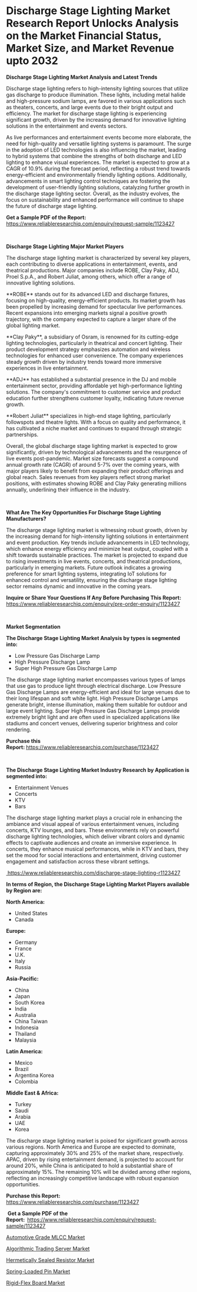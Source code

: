 <p><h1>Discharge Stage Lighting Market Research Report Unlocks Analysis on the Market Financial Status, Market Size, and Market Revenue upto 2032</h1></p><p><strong>Discharge Stage Lighting Market Analysis and Latest Trends</strong></p>
<p><p>Discharge stage lighting refers to high-intensity lighting sources that utilize gas discharge to produce illumination. These lights, including metal halide and high-pressure sodium lamps, are favored in various applications such as theaters, concerts, and large events due to their bright output and efficiency. The market for discharge stage lighting is experiencing significant growth, driven by the increasing demand for innovative lighting solutions in the entertainment and events sectors.</p><p>As live performances and entertainment events become more elaborate, the need for high-quality and versatile lighting systems is paramount. The surge in the adoption of LED technologies is also influencing the market, leading to hybrid systems that combine the strengths of both discharge and LED lighting to enhance visual experiences. The market is expected to grow at a CAGR of 10.9% during the forecast period, reflecting a robust trend towards energy-efficient and environmentally friendly lighting options. Additionally, advancements in smart lighting control techniques are fostering the development of user-friendly lighting solutions, catalyzing further growth in the discharge stage lighting sector. Overall, as the industry evolves, the focus on sustainability and enhanced performance will continue to shape the future of discharge stage lighting.</p></p>
<p><strong>Get a Sample PDF of the Report:&nbsp;</strong> <a href="https://www.reliableresearchiq.com/enquiry/request-sample/1123427?utm_campaign=1129&utm_medium=2&utm_source=Github&utm_content=ia&utm_term=07042025&utm_id=discharge-stage-lighting">https://www.reliableresearchiq.com/enquiry/request-sample/1123427</a></p>
<p>&nbsp;</p>
<p><strong>Discharge Stage Lighting Major Market Players</strong></p>
<p><p>The discharge stage lighting market is characterized by several key players, each contributing to diverse applications in entertainment, events, and theatrical productions. Major companies include ROBE, Clay Paky, ADJ, Proel S.p.A., and Robert Juliat, among others, which offer a range of innovative lighting solutions.</p><p>**ROBE** stands out for its advanced LED and discharge fixtures, focusing on high-quality, energy-efficient products. Its market growth has been propelled by increasing demand for spectacular live performances. Recent expansions into emerging markets signal a positive growth trajectory, with the company expected to capture a larger share of the global lighting market.</p><p>**Clay Paky**, a subsidiary of Osram, is renowned for its cutting-edge lighting technologies, particularly in theatrical and concert lighting. Their product development strategy emphasizes automation and wireless technologies for enhanced user convenience. The company experiences steady growth driven by industry trends toward more immersive experiences in live entertainment.</p><p>**ADJ** has established a substantial presence in the DJ and mobile entertainment sector, providing affordable yet high-performance lighting solutions. The company's commitment to customer service and product education further strengthens customer loyalty, indicating future revenue growth.</p><p>**Robert Juliat** specializes in high-end stage lighting, particularly followspots and theatre lights. With a focus on quality and performance, it has cultivated a niche market and continues to expand through strategic partnerships.</p><p>Overall, the global discharge stage lighting market is expected to grow significantly, driven by technological advancements and the resurgence of live events post-pandemic. Market size forecasts suggest a compound annual growth rate (CAGR) of around 5-7% over the coming years, with major players likely to benefit from expanding their product offerings and global reach. Sales revenues from key players reflect strong market positions, with estimates showing ROBE and Clay Paky generating millions annually, underlining their influence in the industry.</p></p>
<p>&nbsp;</p>
<p><strong>What Are The Key Opportunities For Discharge Stage Lighting Manufacturers?</strong></p>
<p><p>The discharge stage lighting market is witnessing robust growth, driven by the increasing demand for high-intensity lighting solutions in entertainment and event production. Key trends include advancements in LED technology, which enhance energy efficiency and minimize heat output, coupled with a shift towards sustainable practices. The market is projected to expand due to rising investments in live events, concerts, and theatrical productions, particularly in emerging markets. Future outlook indicates a growing preference for smart lighting systems, integrating IoT solutions for enhanced control and versatility, ensuring the discharge stage lighting sector remains dynamic and innovative in the coming years.</p></p>
<p><strong>Inquire or Share Your Questions If Any Before Purchasing This Report:</strong> <a href="https://www.reliableresearchiq.com/enquiry/pre-order-enquiry/1123427?utm_campaign=1129&utm_medium=2&utm_source=Github&utm_content=ia&utm_term=07042025&utm_id=discharge-stage-lighting">https://www.reliableresearchiq.com/enquiry/pre-order-enquiry/1123427</a></p>
<p>&nbsp;</p>
<p><strong>Market Segmentation</strong></p>
<p><strong>The Discharge Stage Lighting Market Analysis by types is segmented into:</strong></p>
<p><ul><li>Low Pressure Gas Discharge Lamp</li><li>High Pressure Discharge Lamp</li><li>Super High Pressure Gas Discharge Lamp</li></ul></p>
<p><p>The discharge stage lighting market encompasses various types of lamps that use gas to produce light through electrical discharge. Low Pressure Gas Discharge Lamps are energy-efficient and ideal for large venues due to their long lifespan and soft white light. High Pressure Discharge Lamps generate bright, intense illumination, making them suitable for outdoor and large event lighting. Super High Pressure Gas Discharge Lamps provide extremely bright light and are often used in specialized applications like stadiums and concert venues, delivering superior brightness and color rendering.</p></p>
<p><strong>Purchase this Report:&nbsp;</strong><a href="https://www.reliableresearchiq.com/purchase/1123427?utm_campaign=1129&utm_medium=2&utm_source=Github&utm_content=ia&utm_term=07042025&utm_id=discharge-stage-lighting">https://www.reliableresearchiq.com/purchase/1123427</a></p>
<p>&nbsp;</p>
<p><strong>The Discharge Stage Lighting Market Industry Research by Application is segmented into:</strong></p>
<p><ul><li>Entertainment Venues</li><li>Concerts</li><li>KTV</li><li>Bars</li></ul></p>
<p><p>The discharge stage lighting market plays a crucial role in enhancing the ambiance and visual appeal of various entertainment venues, including concerts, KTV lounges, and bars. These environments rely on powerful discharge lighting technologies, which deliver vibrant colors and dynamic effects to captivate audiences and create an immersive experience. In concerts, they enhance musical performances, while in KTV and bars, they set the mood for social interactions and entertainment, driving customer engagement and satisfaction across these vibrant settings.</p></p>
<p><a href="https://www.reliableresearchiq.com/discharge-stage-lighting-r1123427?utm_campaign=1129&utm_medium=2&utm_source=Github&utm_content=ia&utm_term=07042025&utm_id=discharge-stage-lighting">&nbsp;https://www.reliableresearchiq.com/discharge-stage-lighting-r1123427</a></p>
<p><strong>In terms of Region, the Discharge Stage Lighting Market Players available by Region are:</strong></p>
<p>
    <p> <strong> North America: </strong>
        <ul>
            <li>United States</li>
            <li>Canada</li>
        </ul>
        </p> 
    <p> <strong> Europe: </strong>
        <ul>
            <li>Germany</li>
            <li>France</li>
            <li>U.K.</li>
            <li>Italy</li>
            <li>Russia</li>
        </ul>
        </p> 
    <p> <strong> Asia-Pacific: </strong>
        <ul>
            <li>China</li>
            <li>Japan</li>
            <li>South Korea</li>
            <li>India</li>
            <li>Australia</li>
            <li>China Taiwan</li>
            <li>Indonesia</li>
            <li>Thailand</li>
            <li>Malaysia</li>
        </ul>
        </p> 
    <p> <strong> Latin America: </strong>
        <ul>
            <li>Mexico</li>
            <li>Brazil</li>
            <li>Argentina Korea</li>
            <li>Colombia</li>
        </ul>
        </p> 
    <p> <strong> Middle East & Africa: </strong>
        <ul>
            <li>Turkey</li>
            <li>Saudi</li>
            <li>Arabia</li>
            <li>UAE</li>
            <li>Korea</li>
        </ul>
    </p>
    </p>
<p><p>The discharge stage lighting market is poised for significant growth across various regions. North America and Europe are expected to dominate, capturing approximately 30% and 25% of the market share, respectively. APAC, driven by rising entertainment demand, is projected to account for around 20%, while China is anticipated to hold a substantial share of approximately 15%. The remaining 10% will be divided among other regions, reflecting an increasingly competitive landscape with robust expansion opportunities.</p></p>
<p><strong>Purchase this Report: </strong><a href="https://www.reliableresearchiq.com/purchase/1123427?utm_campaign=1129&utm_medium=2&utm_source=Github&utm_content=ia&utm_term=07042025&utm_id=discharge-stage-lighting">https://www.reliableresearchiq.com/purchase/1123427</a></p>
<p>&nbsp;<strong>Get a Sample PDF of the Report:&nbsp;&nbsp;</strong><a href="https://www.reliableresearchiq.com/enquiry/request-sample/1123427?utm_campaign=1129&utm_medium=2&utm_source=Github&utm_content=ia&utm_term=07042025&utm_id=discharge-stage-lighting">https://www.reliableresearchiq.com/enquiry/request-sample/1123427</a></p>
<p><strong></strong></p>
<p><p><a href="https://github.com/sulvantomppa/Market-Research-Report-List-1/blob/main/automotive-grade-mlcc-market.md?utm_campaign=1129&utm_medium=2&utm_source=Github&utm_content=ia&utm_term=07042025&utm_id=discharge-stage-lighting">Automotive Grade MLCC Market</a></p><p><a href="https://github.com/brinnoifon/Market-Research-Report-List-1/blob/main/algorithmic-trading-server-market.md?utm_campaign=1129&utm_medium=2&utm_source=Github&utm_content=ia&utm_term=07042025&utm_id=discharge-stage-lighting">Algorithmic Trading Server Market</a></p><p><a href="https://github.com/rjaibiagha/Market-Research-Report-List-1/blob/main/hermetically-sealed-resistor-market.md?utm_campaign=1129&utm_medium=2&utm_source=Github&utm_content=ia&utm_term=07042025&utm_id=discharge-stage-lighting">Hermetically Sealed Resistor Market</a></p><p><a href="https://github.com/trenkkwasek84/Market-Research-Report-List-1/blob/main/spring-loaded-pin-market.md?utm_campaign=1129&utm_medium=2&utm_source=Github&utm_content=ia&utm_term=07042025&utm_id=discharge-stage-lighting">Spring-Loaded Pin Market</a></p><p><a href="https://github.com/snapetylerho/Market-Research-Report-List-1/blob/main/rigid-flex-board-market.md?utm_campaign=1129&utm_medium=2&utm_source=Github&utm_content=ia&utm_term=07042025&utm_id=discharge-stage-lighting">Rigid-Flex Board Market</a></p></p>